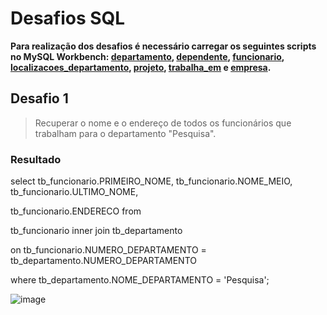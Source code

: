 # Desafios SQL

**Para realização dos desafios é necessário carregar os seguintes scripts no MySQL Workbench: [departamento](https://github.com/dario-gms/Modelagem-de-Dados/blob/main/departamento.sql), [dependente](https://github.com/dario-gms/Modelagem-de-Dados/blob/main/dependente.sql), [funcionario](https://github.com/dario-gms/Modelagem-de-Dados/blob/main/funcionario.sql), [localizacoes_departamento](https://github.com/dario-gms/Modelagem-de-Dados/blob/main/localizacoes_departameto.sql), [projeto](https://github.com/dario-gms/Modelagem-de-Dados/blob/main/projeto.sql), [trabalha_em](https://github.com/dario-gms/Modelagem-de-Dados/blob/main/trabalha_em.sql) e [empresa](https://github.com/dario-gms/Modelagem-de-Dados/blob/main/EMPRESA.sql).**

## Desafio 1

> Recuperar o nome e o endereço de todos os funcionários que trabalham para o departamento "Pesquisa".

### Resultado

select tb_funcionario.PRIMEIRO_NOME, tb_funcionario.NOME_MEIO, tb_funcionario.ULTIMO_NOME,

tb_funcionario.ENDERECO from

tb_funcionario inner join tb_departamento

on tb_funcionario.NUMERO_DEPARTAMENTO = tb_departamento.NUMERO_DEPARTAMENTO

where tb_departamento.NOME_DEPARTAMENTO = 'Pesquisa';

![image](https://user-images.githubusercontent.com/86432208/161077397-06543394-d891-4586-8eae-8780f36303c5.png)



